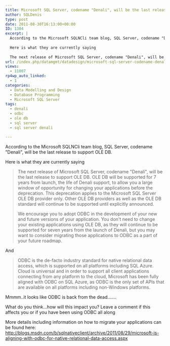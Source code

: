 ```yaml
---
title: Microsoft SQL Server, codename "Denali", will be the last release to support OLE DB, ODBC is the new new thing
author: SQLDenis
type: post
date: 2011-08-30T16:13:00+00:00
ID: 1304
excerpt: |
  According to the Microsoft SQLNCli team blog, SQL Server, codename "Denali", will be the last release to support OLE DB.
  
  Here is what they are currently saying
  
  The next release of Microsoft SQL Server, codename "Denali", will be the last release t&hellip;
url: /index.php/datamgmt/datadesign/microsoft-sql-server-codename-denali/
views:
  - 11007
rp4wp_auto_linked:
  - 1
categories:
  - Data Modelling and Design
  - Database Programming
  - Microsoft SQL Server
tags:
  - denali
  - odbc
  - ole db
  - sql server
  - sql server denali

---
```

According to the Microsoft SQLNCli team blog, SQL Server, codename "Denali", will be the last release to support OLE DB.

Here is what they are currently saying

> The next release of Microsoft SQL Server, codename "Denali", will be the last release to support OLE DB. OLE DB will be supported for 7 years from launch, the life of Denali support, to allow you a large window of opportunity for changing your applications before the deprecation. This deprecation applies to the Microsoft SQL Server OLE DB provider only. Other OLE DB providers as well as the OLE DB standard will continue to be supported until explicitly announced.
> 
> We encourage you to adopt ODBC in the development of your new and future versions of your application. You don't need to change your existing applications using OLE DB, as they will continue to be supported for seven years from the launch of Denali, but you may want to consider migrating those applications to ODBC as a part of your future roadmap. 

And

> ODBC is the de-facto industry standard for native relational data access, which is supported on all platforms including SQL Azure. Cloud is universal and in order to support all client applications connecting from any platform to the cloud, Microsoft has been fully aligned with ODBC on SQL Azure, as ODBC is the only set of APIs that are available on all platforms including non-Windows platforms.

Mmmm..it looks like ODBC is back from the dead.......

What do you think...how will this impact you? Leave a comment if this affects you or if you have been using ODBC all along

More details including information on how to migrate your applications can be found here: http://blogs.msdn.com/b/sqlnativeclient/archive/2011/08/29/microsoft-is-aligning-with-odbc-for-native-relational-data-access.aspx
